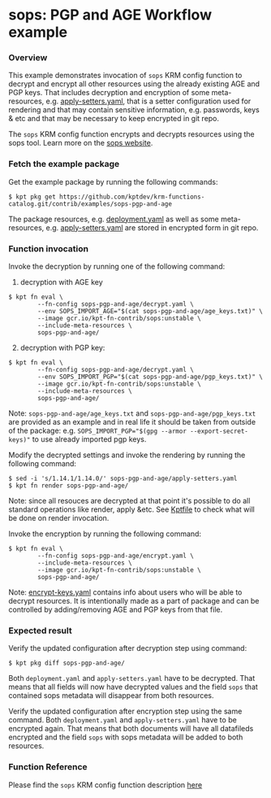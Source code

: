 # sops: PGP and AGE Workflow example

### Overview

This example demonstrates invocation of `sops` KRM config function to decrypt and encrypt all other resources using the already existing AGE and PGP keys.
That includes decryption and encryption of some meta-resources, e.g.
[apply-setters.yaml](apply-setters.yaml), that is a setter configuration used for rendering and that may contain
sensitive information, e.g. passwords, keys & etc and that may be necessary to keep encrypted in git repo.

The `sops` KRM config function encrypts and decrypts resources using the sops tool. Learn more on the [sops website].

### Fetch the example package

Get the example package by running the following commands:
```shell
$ kpt pkg get https://github.com/kptdev/krm-functions-catalog.git/contrib/examples/sops-pgp-and-age
```

The package resources, e.g. [deployment.yaml](deployment.yaml) as well as some meta-resources, e.g. [apply-setters.yaml](apply-setters.yaml)
are stored in encrypted form in git repo.

### Function invocation

Invoke the decryption by running one of the following command:

1. decryption with AGE key

```shell
$ kpt fn eval \
        --fn-config sops-pgp-and-age/decrypt.yaml \
        --env SOPS_IMPORT_AGE="$(cat sops-pgp-and-age/age_keys.txt)" \
        --image gcr.io/kpt-fn-contrib/sops:unstable \
        --include-meta-resources \
        sops-pgp-and-age/
```

2. decryption with PGP key:

```shell
$ kpt fn eval \
        --fn-config sops-pgp-and-age/decrypt.yaml \
        --env SOPS_IMPORT_PGP="$(cat sops-pgp-and-age/pgp_keys.txt)" \
        --image gcr.io/kpt-fn-contrib/sops:unstable \
        --include-meta-resources \
        sops-pgp-and-age/
```

Note: `sops-pgp-and-age/age_keys.txt` and `sops-pgp-and-age/pgp_keys.txt` are provided as an example
and in real life it should be taken from outside of the package:
e.g. `SOPS_IMPORT_PGP="$(gpg --armor --export-secret-keys)"` to use already imported pgp keys.

Modify the decrypted settings and invoke the rendering by running the following command:

```shell
$ sed -i 's/1.14.1/1.14.0/' sops-pgp-and-age/apply-setters.yaml
$ kpt fn render sops-pgp-and-age/
```

Note: since all resouces are decrypted at that point it's possible to do all standard operations like render, apply &etc.
See [Kptfile](Kptfile) to check what will be done on render invocation.

Invoke the encryption by running the following command:

```shell
$ kpt fn eval \
        --fn-config sops-pgp-and-age/encrypt.yaml \
        --include-meta-resources \
        --image gcr.io/kpt-fn-contrib/sops:unstable \
        sops-pgp-and-age/
```

Note: [encrypt-keys.yaml](encrypt-keys.yaml) contains info about users who will be able to decrypt resources.
It is intentionally made as a part of package and can be controlled by adding/removing AGE and PGP keys from that file.

### Expected result

Verify the updated configuration after decryption step using command:

```shell
$ kpt pkg diff sops-pgp-and-age/
```

Both `deployment.yaml` and `apply-setters.yaml` have to be decrypted.
That means that all fields will now have decrypted values and the field `sops` that contained sops metadata
will disappear from both resources.

Verify the updated configuration after encryption step using the same command.
Both `deployment.yaml` and `apply-setters.yaml` have to be encrypted again.
That means that both documents will have all datafileds encrypted and the field `sops` with sops metadata
will be added to both resources.

### Function Reference

Please find the `sops` KRM config function description [here](/contrib/functions/ts/sops/README.md)

[sops website]: https://github.com/mozilla/sops#encrypting-using-age

